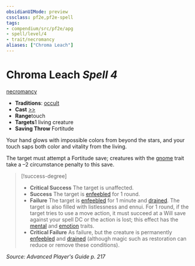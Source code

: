 ```yaml
---
obsidianUIMode: preview
cssclass: pf2e,pf2e-spell
tags:
- compendium/src/pf2e/apg
- spell/level/4
- trait/necromancy
aliases: ["Chroma Leach"]
---
```

# Chroma Leach *Spell 4*   
[necromancy](../../rules/traits/necromancy.md)  

- **Traditions**: [occult](../../rules/traits/occult.md)
- **Cast** [>>](../../rules/core-rulebook/chapter-9-playing-the-game.md#Actions "Two-Action") 
- **Range**touch
- **Targets**1 living creature
- **Saving Throw** Fortitude

Your hand glows with impossible colors from beyond the stars, and your touch saps both color and vitality from the living.

The target must attempt a Fortitude save; creatures with the [gnome](../../rules/traits/gnome.md) trait take a –2 circumstance penalty to this save.

> [!success-degree] 
> - **Critical Success** The target is unaffected.
> - **Success** The target is [enfeebled](../../rules/conditions.md#Enfeebled) for 1 round.
> - **Failure** The target is [enfeebled](../../rules/conditions.md#Enfeebled) for 1 minute and [drained](../../rules/conditions.md#Drained). The target is also filled with listlessness and ennui. For 1 round, if the target tries to use a move action, it must succeed at a Will save against your spell DC or the action is lost; this effect has the [mental](../../rules/traits/mental.md) and [emotion](../../rules/traits/emotion.md) traits.
> - **Critical Failure** As failure, but the creature is permanently [enfeebled](../../rules/conditions.md#Enfeebled) and [drained](../../rules/conditions.md#Drained) (although magic such as restoration can reduce or remove these conditions).

*Source: Advanced Player's Guide p. 217*